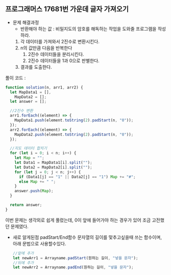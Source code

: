 ## 프로그래머스 17681번 가운데 글자 가져오기

- 문제 해결과정
  - 반환해야 하는 값 : 비밀지도의 암호를 해독하는 작업을 도와줄 프로그램을 작성하라.
  1. 각 데이터를 가져와서 2진수로 변환시킨다.
  2. n의 값만큼 다음을 반복한다
     1. 2진수 데이터들을 분리시킨다.
     2. 2진수 데이터들을 1과 0으로 판별한다.
  3. 결과를 도출한다.

풀이 코드 :

```jsx
function solution(n, arr1, arr2) {
  let MapData1 = [],
    MapData2 = [];
  let answer = [];

  //2진수 변환
  arr1.forEach((element) => {
    MapData1.push(element.toString(2).padStart(n, "0"));
  });
  arr2.forEach((element) => {
    MapData2.push(element.toString(2).padStart(n, "0"));
  });

  //지도 데이터 합치기
  for (let i = 0; i < n; i++) {
    let Map = "";
    let Data1 = MapData1[i].split("");
    let Data2 = MapData2[i].split("");
    for (let j = 0; j < n; j++) {
      if (Data1[j] == "1" || Data2[j] == "1") Map += "#";
      else Map += " ";
    }
    answer.push(Map);
  }

  return answer;
}
```

이번 문제는 생각외로 쉽게 풀렸는데, 0이 앞에 들어가야 하는 경우가 있어 조금 고전했던 문제였다.

- 새로 알게된점
  padStart/End함수
  문자열의 길이를 맟추고싶을때 쓰는 함수이며, 아래 문법으로 사용할수있다.
  ```jsx
  //앞에 추가
  let newArr1 = Arrayname.padStart(원하는 길이, "넣을 문자");
  //뒤에 추가
  let newArr2 = Arrayname.padEnd(원하는 길이, "넣을 문자");
  ```
